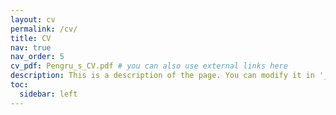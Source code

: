 ```yaml
---
layout: cv
permalink: /cv/
title: CV
nav: true
nav_order: 5
cv_pdf: Pengru_s_CV.pdf # you can also use external links here
description: This is a description of the page. You can modify it in '_pages/cv.md'. You can also change or remove the top pdf download button.
toc:
  sidebar: left
---
```

